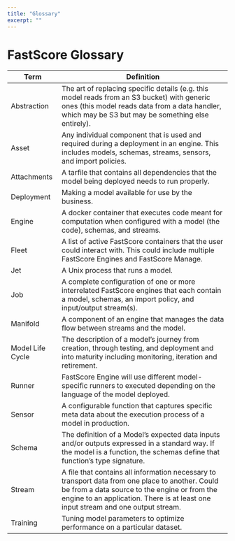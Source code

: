 ```yaml
---
title: "Glossary"
excerpt: ""
---
```

# FastScore Glossary

| Term | Definition |
| --- | --- |
| Abstraction | The art of replacing specific details (e.g. this model reads from an S3 bucket) with generic ones (this model reads data from a data handler, which may be S3 but may be something else entirely). |
| Asset | Any individual component that is used and required during a deployment in an engine. This includes models, schemas, streams, sensors, and import policies. |
| Attachments | A tarfile that contains all dependencies that the model being deployed needs to run properly. |
| Deployment | Making a model available for use by the business. |
| Engine | A docker container that executes code meant for computation when configured with a model (the code), schemas, and streams. |
| Fleet | A list of active FastScore containers that the user could interact with. This could include multiple FastScore Engines and FastScore Manage. |
| Jet | A Unix process that runs a model. |
| Job | A complete configuration of one or more interrelated FastScore engines that each contain a model, schemas, an import policy, and input/output stream(s). |
| Manifold | A component of an engine that manages the data flow between streams and the model. |
| Model Life Cycle | The description of a model’s journey from creation, through testing, and deployment and into maturity including monitoring, iteration and retirement. |
| Runner | FastScore Engine will use different model-specific runners to executed depending on the language of the model deployed. |
| Sensor | A configurable function that captures specific meta data about the execution process of a model in production. |
| Schema | The definition of a Model’s expected data inputs and/or outputs expressed in a standard way. If the model is a function, the schemas define that function’s type signature. |
| Stream | A file that contains all information necessary to transport data from one place to another. Could be from a data source to the engine or from the engine to an application. There is at least one input stream and one output stream. |
| Training | Tuning model parameters to optimize performance on a particular dataset. |